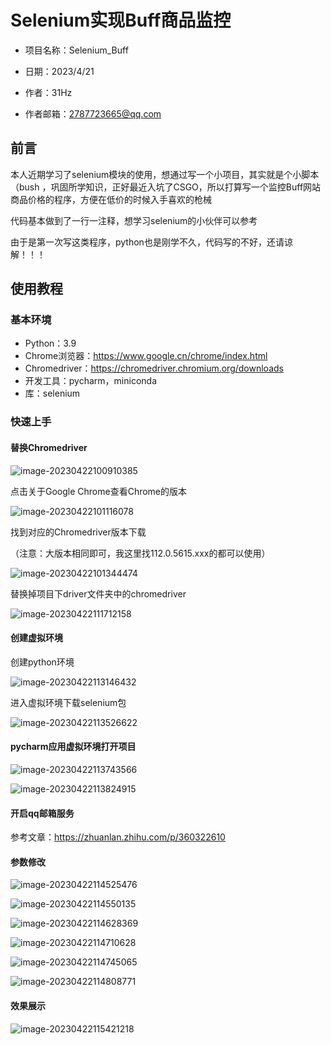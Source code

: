 # Selenium实现Buff商品监控

- 项目名称：Selenium_Buff

- 日期：2023/4/21

- 作者：31Hz

- 作者邮箱：2787723665@qq.com



## 前言

本人近期学习了selenium模块的使用，想通过写一个小项目，其实就是个小脚本（bush ，巩固所学知识，正好最近入坑了CSGO，所以打算写一个监控Buff网站商品价格的程序，方便在低价的时候入手喜欢的枪械

代码基本做到了一行一注释，想学习selenium的小伙伴可以参考

由于是第一次写这类程序，python也是刚学不久，代码写的不好，还请谅解！！！



## 使用教程

### 基本环境

- Python：3.9
- Chrome浏览器：https://www.google.cn/chrome/index.html
- Chromedriver：https://chromedriver.chromium.org/downloads
- 开发工具：pycharm，miniconda
- 库：selenium



### 快速上手

#### 替换Chromedriver

![image-20230422100910385](README.assets/image-20230422100910385.png)



点击关于Google Chrome查看Chrome的版本

![image-20230422101116078](README.assets/image-20230422101116078.png)

找到对应的Chromedriver版本下载

（注意：大版本相同即可，我这里找112.0.5615.xxx的都可以使用）

![image-20230422101344474](README.assets/image-20230422101344474.png)

替换掉项目下driver文件夹中的chromedriver

![image-20230422111712158](README.assets/image-20230422111712158.png)



#### 创建虚拟环境

创建python环境

![image-20230422113146432](README.assets/image-20230422113146432.png)

进入虚拟环境下载selenium包

![image-20230422113526622](README.assets/image-20230422113526622.png)



#### pycharm应用虚拟环境打开项目

![image-20230422113743566](README.assets/image-20230422113743566.png)

![image-20230422113824915](README.assets/image-20230422113824915.png)



#### 开启qq邮箱服务

参考文章：https://zhuanlan.zhihu.com/p/360322610



#### 参数修改

![image-20230422114525476](README.assets/image-20230422114525476.png)

![image-20230422114550135](README.assets/image-20230422114550135.png)

![image-20230422114628369](README.assets/image-20230422114628369.png)

![image-20230422114710628](README.assets/image-20230422114710628.png)

![image-20230422114745065](README.assets/image-20230422114745065.png)

![image-20230422114808771](README.assets/image-20230422114808771.png)



#### 效果展示

![image-20230422115421218](README.assets/image-20230422115421218.png)







